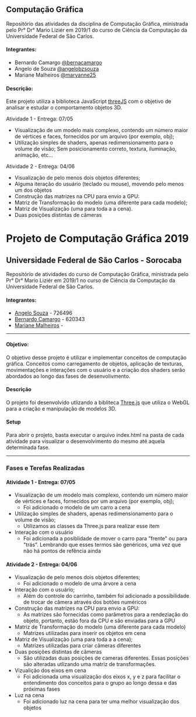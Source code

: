 ## Computação Gráfica
Repositório das atividades da disciplina de Computação Gráfica, ministrada pelo Pr° Dr° Mario Liziér em 2019/1 do curso de Ciência da Computação da Universidade Federal de São Carlos.

#### Integrantes:

- Bernardo Camargo [@bernacamargo](https://github.com/bernacamargo)
- Angelo de Souza [@angelobzsouza](https://github.com/angelobzsouza)
- Mariane Malheiros [@maryanne25](https://github.com/maryanne25)

#### Descrição:

Este projeto utiliza a biblioteca JavaScript [threeJS](https://github.com/mrdoob/three.js/) com o objetivo de analisar e estudar o comportamento objetos 3D.

Atividade 1 - Entrega: 07/05

- Visualização de um modelo mais complexo, contendo um número maior de vértices e faces, fornecidos por um arquivo (por exemplo, obj);
- Utilização simples de shaders, apenas redimensionamento para o volume de visão;
  Sem posicionamento correto, textura, iluminação, animação, etc...


Atividade 2 - Entrega: 04/06

- Visualização de pelo menos dois objetos diferentes;
- Alguma iteração do usuário (teclado ou mouse), movendo pelo menos um dos objetos 
- Construção das matrizes na CPU para envio a GPU:
- Matriz de Transformação do modelo (uma diferente para cada modelo);
- Matriz de Visualização (uma para toda a a cena).
- Duas posições distintas de câmeras
# Projeto de Computação Gráfica 2019
## Universidade Federal de São Carlos - Sorocaba
Repositório de atividades do curso de Computação Gráfica, ministrada pelo Pr° Dr° Mario Liziér em 2019/1 no curso de Ciência da Computação da Universidade Federal de São Carlos.

#### Integrantes:

- [Angelo Souza](https://github.com/angelobzsouza) - 726496
- [Bernardo Camargo](https://github.com/bernacamargo) - 620343
- [Mariane Malheiros](https://github.com/maryanne25) - 

---
#### Objetivo:
O objetivo desse projeto é utilizar e implementar conceitos de computação gráfica. Conceitos como carregamento de objetos, aplicação de texturas, movimentações e interações com o usuário e a criação dos shaders serão abordados ao longo das fases de desenvolivmento.

#### Descrição
O projeto foi desenvolvido utlizando a bibliteca [Three.js](https://github.com/mrdoob/three.js/) que utiliza o WebGL para a criação e manipulação de modelos 3D.

#### Setup
Para abrir o projeto, basta executar o arquivo index.html na pasta de cada atividade para visualizar o desenvolvimento do mesmo até aquela determinada fase.

---

### Fases e Terefas Realizadas

#### Atividade 1 - Entrega: 07/05

- Visualização de um modelo mais complexo, contendo um número maior de vértices e faces, fornecidos por um arquivo (por exemplo, obj);
  - Foi adicionado o modelo de um carro a cena
- Utilização simples de shaders, apenas redimensionamento para o volume de visão;
  - Utilizamos as classes da Three.js para realizar esse item
- Interação com o usuário
  - Foi adicionada a posiblidade de mover o carro para "frente" ou para "trás". Lembrando que esses termos são genéricos, uma vez que não há pontos de refência ainda


#### Atividade 2 - Entrega: 04/06

- Visualização de pelo menos dois objetos diferentes;
  - Foi adicionado o modelo de uma árvore a cena
- Interação com o usuário;
  - Além do controle do carrinho, também foi adicionado a possibilidade de trocar de câmera através dos botões numéricos
- Construção das matrizes na CPU para envio a GPU:
  - As matrizes são fornecidas como parâmetros para a rendeziação do objeto, portanto, estão fora da CPU e são enviadas para a GPU
- Matriz de Transformação do modelo (uma diferente para cada modelo)
  - Matrizes utilizadas para inserir os objetos em cena
- Matriz de Visualização (uma para toda a a cena);
  - Matrizes utilizadas para criar câmeras diferentes
- Duas posições distintas de câmeras
  - São utilizadas duas posições de cameras diferentes. Essas posições são alteradas utlizando uma matriz de transformações.
- Vizualição dos eixos em cena
  - Foi adicionada uma visualização dos eixos x, y e z para facilitar o entendimento dos conceitos para o grupo ao longo dessa e das próximas fases
- Luz na cena
  - Foi adicionado luz na cena para ter uma melhor visualização dos objetos
